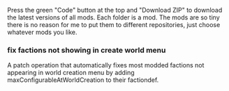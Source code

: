 Press the green "Code" button at the top and "Download ZIP" to download the latest versions of all mods. Each folder is a mod. The mods are so tiny there is no reason for me to put them to different repositories, just choose whatever mods you like.

### fix factions not showing in create world menu 
A patch operation that automatically fixes most modded factions not appearing in world creation menu by adding maxConfigurableAtWorldCreation to their factiondef.
